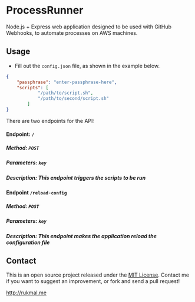 # ProcessRunner

Node.js + Express web application designed to be used with GitHub Webhooks, to automate processes on AWS machines.

## Usage

- Fill out the ```config.json``` file, as shown in the example below.
```json
{
	"passphrase": "enter-passphrase-here",
	"scripts": [
			"/path/to/script.sh",
			"/path/to/second/script.sh"
		]
}
```

There are two endpoints for the API:

#### Endpoint: ```/```
##### Method: ```POST```
##### Parameters: ```key```
##### Description: This endpoint triggers the scripts to be run

#### Endpoint ```/reload-config```
##### Method: ```POST```
##### Parameters: ```key```
##### Description: This endpoint makes the application reload the configuration file

## Contact

This is an open source project released under the [MIT License](LICENSE). Contact me if you want to suggest an improvement, or fork and send a pull request!

http://rukmal.me